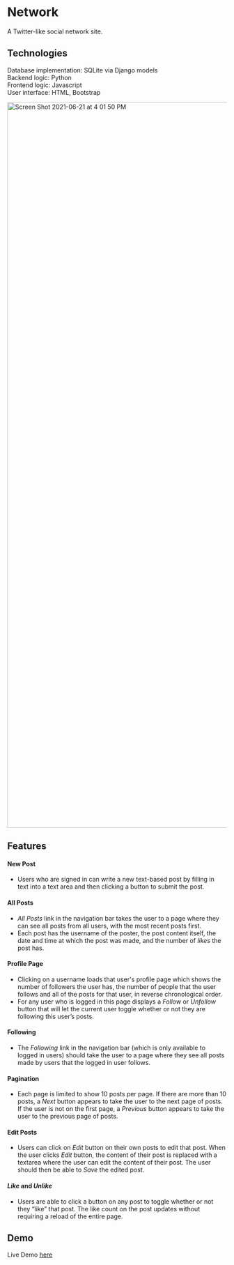 # Network

A Twitter-like social network site.

## Technologies

Database implementation: SQLite via Django models  
Backend logic: Python   
Frontend logic: Javascript  
User interface: HTML, Bootstrap  

<img width="1666" alt="Screen Shot 2021-06-21 at 4 01 50 PM" src="https://user-images.githubusercontent.com/817503/122825446-f0715100-d2af-11eb-94c6-2d235173f72c.png">


## Features

#### New Post
- Users who are signed in can write a new text-based post by filling in text into a text area and then clicking a button to submit the post.

#### All Posts
- *All Posts* link in the navigation bar takes the user to a page where they can see all posts from all users, with the most recent posts first.
- Each post has the username of the poster, the post content itself, the date and time at which the post was made, and the number of *likes* the post has.

#### Profile Page
- Clicking on a username loads that user's profile page which shows the number of followers the user has, the number of people that the user follows and all of the posts for that user, in reverse chronological order.
- For any user who is logged in this page displays a *Follow* or *Unfollow* button that will let the current user toggle whether or not they are following this user’s posts.

#### Following
- The *Following* link in the navigation bar (which is only available to logged in users) should take the user to a page where they see all posts made by users that the logged in user follows.

#### Pagination
- Each page is limited to show 10 posts per page. If there are more than 10 posts, a *Next* button appears to take the user to the next page of posts. If the user is not on the first page, a *Previous* button appears to take the user to the previous page of posts.

#### Edit Posts
- Users can click on *Edit* button on their own posts to edit that post. When the user clicks *Edit* button, the content of their post is replaced with a textarea where the user can edit the content of their post. The user should then be able to *Save* the edited post.

#### *Like* and *Unlike*
- Users are able to click a button on any post to toggle whether or not they “like” that post. The like count on the post updates without requiring a reload of the entire page.

## Demo

Live Demo [here](https://youtu.be/YryoBxNN09g)
